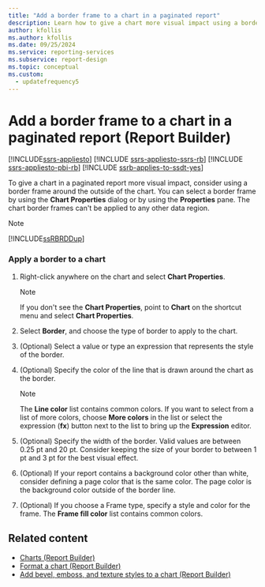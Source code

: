 ```yaml
---
title: "Add a border frame to a chart in a paginated report"
description: Learn how to give a chart more visual impact using a border frame around the outside of the chart in paginated reports in Report Builder.
author: kfollis
ms.author: kfollis
ms.date: 09/25/2024
ms.service: reporting-services
ms.subservice: report-design
ms.topic: conceptual
ms.custom:
  - updatefrequency5
---
```

# Add a border frame to a chart in a paginated report (Report Builder)

[!INCLUDE[ssrs-appliesto](../../includes/ssrs-appliesto.md)] [!INCLUDE [ssrs-appliesto-ssrs-rb](../../includes/ssrs-appliesto-ssrs-rb.md)] [!INCLUDE [ssrs-appliesto-pbi-rb](../../includes/ssrs-appliesto-pbi-rb.md)] [!INCLUDE [ssrb-applies-to-ssdt-yes](../../includes/ssrb-applies-to-ssdt-yes.md)]

  To give a chart in a paginated report more visual impact, consider using a border frame around the outside of the chart. You can select a border frame by using the **Chart Properties** dialog or by using the **Properties** pane. The chart border frames can't be applied to any other data region.  
  
> [!NOTE]  
>  [!INCLUDE[ssRBRDDup](../../includes/ssrbrddup-md.md)]  
  
### Apply a border to a chart  
  
1.  Right-click anywhere on the chart and select **Chart Properties**.  
  
    > [!NOTE]  
    >  If you don't see the **Chart Properties**, point to **Chart** on the shortcut menu and select **Chart Properties**.  
  
1.  Select **Border**, and choose the type of border to apply to the chart.  
  
1.  (Optional) Select a value or type an expression that represents the style of the border.  
  
1.  (Optional) Specify the color of the line that is drawn around the chart as the border.  
  
    > [!NOTE]  
    >  The **Line color** list contains common colors. If you want to select from a list of more colors, choose **More colors** in the list or select the expression (**fx**) button next to the list to bring up the **Expression** editor.  
  
1.  (Optional) Specify the width of the border. Valid values are between 0.25 pt and 20 pt. Consider keeping the size of your border to between 1 pt and 3 pt for the best visual effect.  
  
1.  (Optional) If your report contains a background color other than white, consider defining a page color that is the same color. The page color is the background color outside of the border line.  
  
1.  (Optional) If you choose a Frame type, specify a style and color for the frame. The **Frame fill color** list contains common colors.  
  
## Related content

- [Charts &#40;Report Builder&#41;](../../reporting-services/report-design/charts-report-builder-and-ssrs.md)
- [Format a chart &#40;Report Builder&#41;](../../reporting-services/report-design/formatting-a-chart-report-builder-and-ssrs.md)
- [Add bevel, emboss, and texture styles to a chart &#40;Report Builder&#41;](../../reporting-services/report-design/chart-effects-add-bevel-emboss-or-texture-report-builder.md)

